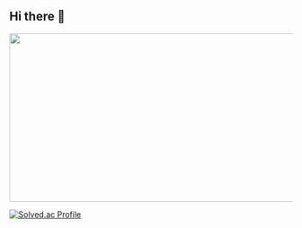 ## Hi there 👋

<!--
**dynamite885/dynamite885** is a ✨ _special_ ✨ repository because its `README.md` (this file) appears on your GitHub profile.

Here are some ideas to get you started:

- 🔭 I’m currently working on ...
- 🌱 I’m currently learning ...
- 👯 I’m looking to collaborate on ...
- 🤔 I’m looking for help with ...
- 💬 Ask me about ...
- 📫 How to reach me: ...
- 😄 Pronouns: ...
- ⚡ Fun fact: ...
-->
<img src="https://api.solve-nyang.com/compose/dynamite885" width="600" height="300"/>

[![Solved.ac Profile](http://mazassumnida.wtf/api/generate_badge?boj=dynamite885)](https://solved.ac/dynamite885)
